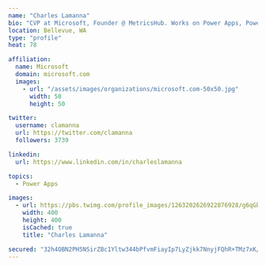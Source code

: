 ```yaml
---
name: "Charles Lamanna"
bio: "CVP at Microsoft, Founder @ MetricsHub. Works on Power Apps, Power Automate, Power Virtual Agent, Common Data Service and Dynamics 365."
location: Bellevue, WA
type: "profile"
heat: 78

affiliation:
  name: Microsoft
  domain: microsoft.com
  images:
    - url: "/assets/images/organizations/microsoft.com-50x50.jpg"
      width: 50
      height: 50

twitter:
  username: clamanna
  url: https://twitter.com/clamanna
  followers: 3739

linkedin:
  url: https://www.linkedin.com/in/charleslamanna

topics:
  - Power Apps

images:
  - url: https://pbs.twimg.com/profile_images/1263202626922876928/g6qGbHZ-_400x400.jpg
    width: 400
    height: 400
    isCached: true
    title: "Charles Lamanna"

secured: "32h4OBN2PH5NSirZBc1Yltw344bPfvmFiayIp7LyZjkk7NnyjFQhR+TMz7xK/owklrEmY9+6cZZAMWMggJv/KAB5jOZxfY69zPLth4ZfT/ZZ2VyTm8V4jAIssVZMeyvX0VKEwy4FWXFZ6vTjlJkvtqdcWYD+4J8x6mCOrvaq2mEtVgsSnXNuL3h7qjwuysGAlYidqfnA5BviVRWcwVBpsqTdxLnJ5ay9EsvgOqgBuv05VHohv690NZdPVCxam0XdrhKs4bCaA9+S3AIiAGuKBkwqbXyRYY2iGrRTi88IBLe4UVNTAVfRlzsMFofFlBIDA1UbQptf4XuZTQphuIqnvOHxora1C2HjV0bLz/PXj61/uXlpXwFmNW+49Cv2Udyd0I9xJ4M5doLo1/KUu2cNlPqC2ijfjKvo85dwAE0lQco=;cB/mcqc9cdcbzSX3+4xfSw=="
---
```


